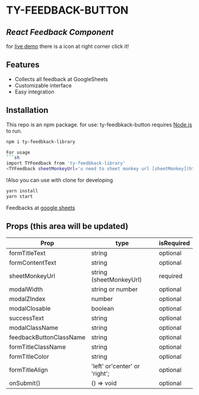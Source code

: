 # TY-FEEDBACK-BUTTON

## _React Feedback Component_

for [live demo](https://react-for-feedback-button.vercel.app/)
there is a icon at right corner click it!

## Features

-   Collects all feedback at GoogleSheets
-   Customizable interface
-   Easy integration

## Installation

This repo is an npm package. for use:
ty-feedbkack-button requires [Node.js](https://nodejs.org/) to run.

```sh
npm i ty-feedbkack-library

For usage 
```sh
import TYFeedback from 'ty-feedbkack-library'
<TYFeedback sheetMonkeyUrl='u need to sheet monkey url [sheetMonkey](https://sheetmonkey.io/)' />
```

!Also you can use with clone for developing

```sh
yarn install
yarn start
```

Feedbacks at [google sheets](https://docs.google.com/spreadsheets/d/e/2PACX-1vTrQrVzfPNG1Ao3IhbiITbzsJq3oTVF5ADD2SuQxMONRXRlEU-hYslVY-xfMuvVGA94NgCIQWj9XgLi/pubhtml)

## Props (this area will be updated)

| Prop                    | type                          | isRequired |
| ----------------------- | ----------------------------- | ---------- |
| formTitleText           | string                        | optional   |
| formContentText         | string                        | optional   |
| sheetMonkeyUrl          | string (sheetMonkeyUrl)       | required   |
| modalWidth              | string or number              | optional   |
| modalZIndex             | number                        | optional   |
| modalClosable           | boolean                       | optional   |
| successText             | string                        | optional   |
| modalClassName          | string                        | optional   |
| feedbackButtonClassName | string                        | optional   |
| formTitleClassName      | string                        | optional   |
| formTitleColor          | string                        | optional   |
| formTitleAlign          | 'left' or'center' or 'right'; | optional   |
| onSubmit()              | () => void                    | optional   |

